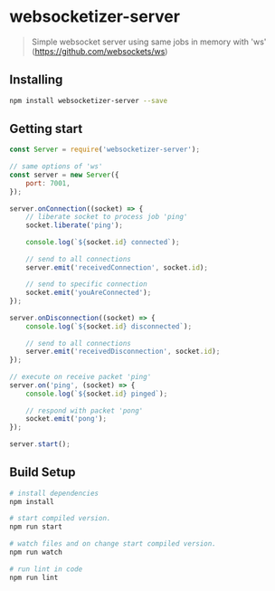 # websocketizer-server

> Simple websocket server using same jobs in memory with 'ws' (https://github.com/websockets/ws)

## Installing
```bash
npm install websocketizer-server --save
```

## Getting start

```js
const Server = require('websocketizer-server');
 
// same options of 'ws'
const server = new Server({
	port: 7001,
});
  
server.onConnection((socket) => {
    // liberate socket to process job 'ping'
    socket.liberate('ping');
     
	console.log(`${socket.id} connected`);
 
    // send to all connections
    server.emit('receivedConnection', socket.id);
 
    // send to specific connection
    socket.emit('youAreConnected');
});
 
server.onDisconnection((socket) => {
	console.log(`${socket.id} disconnected`);
  
    // send to all connections
    server.emit('receivedDisconnection', socket.id);
});
  
// execute on receive packet 'ping'
server.on('ping', (socket) => {
	console.log(`${socket.id} pinged`);
  
    // respond with packet 'pong'
	socket.emit('pong');
});
  
server.start();
```

## Build Setup

``` bash
# install dependencies
npm install
  
# start compiled version.
npm run start
 
# watch files and on change start compiled version.
npm run watch
 
# run lint in code
npm run lint
```

